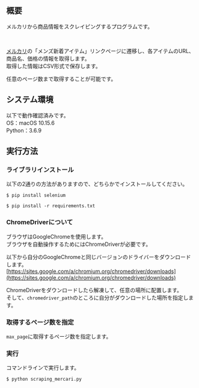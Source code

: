 ## 概要
メルカリから商品情報をスクレイピングするプログラムです。

<br>

[メルカリ](https://www.mercari.com/jp/)の「メンズ新着アイテム」リンクページに遷移し、各アイテムのURL、商品名、価格の情報を取得します。  
取得した情報はCSV形式で保存します。

任意のページ数まで取得することが可能です。



## システム環境
以下で動作確認済みです。  
OS：macOS 10.15.6  
Python：3.6.9



## 実行方法
### ライブラリインストール
以下の2通りの方法がありますので、どちらかでインストールしてください。
```
$ pip install selenium
```
```
$ pip install -r requirements.txt
```


### ChromeDriverについて
ブラウザはGoogleChromeを使用します。  
ブラウザを自動操作するためにはChromeDriverが必要です。

以下から自分のGoogleChromeと同じバージョンのドライバーをダウンロードします。  
[https://sites.google.com/a/chromium.org/chromedriver/downloads](https://sites.google.com/a/chromium.org/chromedriver/downloads)

ChromeDriverをダウンロードしたら解凍して、任意の場所に配置します。  
そして、`chromedriver_path`のところに自分がダウンロードした場所を指定します。


### 取得するページ数を指定
`max_page`に取得するページ数を指定します。


### 実行
コマンドラインで実行します。
```
$ python scraping_mercari.py
```
